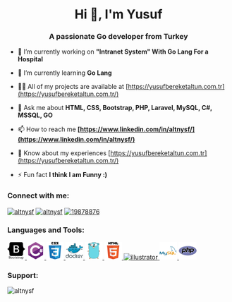 <!-- [![MasterHead](https://cdn.dribbble.com/users/1162077/screenshots/3848914/programmer.gif)] -->

<h1 align="center">Hi 👋, I'm Yusuf</h1>
<h3 align="center">A passionate Go developer from Turkey</h3>
<!--img align="center" alt="coding" width="400" src="https://cdn.dribbble.com/users/1162077/screenshots/3848914/programmer.gif"-->

- 🔭 I’m currently working on **"Intranet System" With Go Lang For a Hospital**

- 🌱 I’m currently learning **Go Lang**

- 👨‍💻 All of my projects are available at [https://yusufbereketaltun.com.tr](https://yusufbereketaltun.com.tr/)

- 💬 Ask me about **HTML, CSS, Bootstrap, PHP, Laravel, MySQL, C#, MSSQL, GO**

- 📫 How to reach me **[https://www.linkedin.com/in/altnysf/](https://www.linkedin.com/in/altnysf/)**

- 📄 Know about my experiences [https://yusufbereketaltun.com.tr](https://yusufbereketaltun.com.tr/)

- ⚡ Fun fact **I think I am Funny :)**

<h3 align="left">Connect with me:</h3>
<p align="left">
<a href="https://dev.to/altnysf" target="blank"><img align="center" src="https://raw.githubusercontent.com/rahuldkjain/github-profile-readme-generator/master/src/images/icons/Social/devto.svg" alt="altnysf" height="30" width="40" /></a>
<a href="https://linkedin.com/in/altnysf" target="blank"><img align="center" src="https://raw.githubusercontent.com/rahuldkjain/github-profile-readme-generator/master/src/images/icons/Social/linked-in-alt.svg" alt="altnysf" height="30" width="40" /></a>
<a href="https://stackoverflow.com/users/19878876" target="blank"><img align="center" src="https://raw.githubusercontent.com/rahuldkjain/github-profile-readme-generator/master/src/images/icons/Social/stack-overflow.svg" alt="19878876" height="30" width="40" /></a>
</p>

<h3 align="left">Languages and Tools:</h3>
<p align="left"> <a href="https://getbootstrap.com" target="_blank" rel="noreferrer"> <img src="https://raw.githubusercontent.com/devicons/devicon/master/icons/bootstrap/bootstrap-plain-wordmark.svg" alt="bootstrap" width="40" height="40"/> </a> <a href="https://www.w3schools.com/cs/" target="_blank" rel="noreferrer"> <img src="https://raw.githubusercontent.com/devicons/devicon/master/icons/csharp/csharp-original.svg" alt="csharp" width="40" height="40"/> </a> <a href="https://www.w3schools.com/css/" target="_blank" rel="noreferrer"> <img src="https://raw.githubusercontent.com/devicons/devicon/master/icons/css3/css3-original-wordmark.svg" alt="css3" width="40" height="40"/> </a> <a href="https://www.docker.com/" target="_blank" rel="noreferrer"> <img src="https://raw.githubusercontent.com/devicons/devicon/master/icons/docker/docker-original-wordmark.svg" alt="docker" width="40" height="40"/> </a> <a href="https://golang.org" target="_blank" rel="noreferrer"> <img src="https://raw.githubusercontent.com/devicons/devicon/master/icons/go/go-original.svg" alt="go" width="40" height="40"/> </a> <a href="https://www.w3.org/html/" target="_blank" rel="noreferrer"> <img src="https://raw.githubusercontent.com/devicons/devicon/master/icons/html5/html5-original-wordmark.svg" alt="html5" width="40" height="40"/> </a> <a href="https://www.adobe.com/in/products/illustrator.html" target="_blank" rel="noreferrer"> <img src="https://www.vectorlogo.zone/logos/adobe_illustrator/adobe_illustrator-icon.svg" alt="illustrator" width="40" height="40"/> </a> <a href="https://www.mysql.com/" target="_blank" rel="noreferrer"> <img src="https://raw.githubusercontent.com/devicons/devicon/master/icons/mysql/mysql-original-wordmark.svg" alt="mysql" width="40" height="40"/> </a> <a href="https://www.php.net" target="_blank" rel="noreferrer"> <img src="https://raw.githubusercontent.com/devicons/devicon/master/icons/php/php-original.svg" alt="php" width="40" height="40"/> </a> </p>

<h3 align="left">Support:</h3>
<p><a href="https://www.buymeacoffee.com/altnysf "> <img align="left" src="https://cdn.buymeacoffee.com/buttons/v2/default-yellow.png" height="50" width="210" alt="altnysf " /></a></p><br><br>
